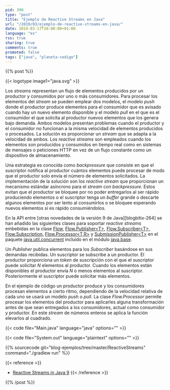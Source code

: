 ```yaml
---
pid: 390
type: "post"
title: "Ejemplo de Reactive Streams en Java"
url: "/2019/03/ejemplo-de-reactive-streams-en-java/"
date: 2019-03-17T10:00:00+01:00
language: "es"
rss: true
sharing: true
comments: true
promoted: false
tags: ["java", "planeta-codigo"]
---
```


{{% post %}}

{{< logotype image1="java.svg" >}}

Los _streams_ representan un flujo de elementos producidos por un productor y consumidos por uno o más consumidores. Para procesar los elementos del _stream_ se pueden emplear dos modelos, el modelo _push_ donde el productor produce elementos para el consumidor que es avisado cuando hay un nuevo elemento disponible y el modelo _pull_ en el que es el consumidor el que solicita al productor nuevos elementos que los genera bajo demanda. Ambos modelos presentan problemas cuando el productor y el consumidor no funcionan a la misma velocidad de elementos producidos o procesados. La solución es proporcionar un _stream_ que se adapta a la velocidad de ambos. Los _reactive streams_ son empleados cuando los elementos son producidos y consumidos en tiempo real como en sistemas de mensajes o peticiones HTTP en vez de un flujo constante como un dispositivo de almacenamiento.

Una estrategia es conocida como _backpressure_ que consiste en que el suscriptor notifica al productor cuántos elementos puede procesar de modo que el productor solo envía el número de elementos solicitados. La implementación de la solución son los _reactive stream_ que proporcionan un mecanismo estándar asíncrono para el _stream_ con _backpressure_. Estos evitan que el productor se bloquee por no poder entregarlos al ser rápido produciendo elementos o el suscriptor tenga un _buffer_ grande o descarte algunos elementos por ser lento al consumirlos o se bloquee esperando nuevos elementos si es rápido consumiéndolos.

En la API entre [otras novedades de la versión 9 de Java][blogbitix-264] se han añadido las siguientes clases para soportar _reactive streams_ embebidas en la clase [Flow](javadoc11:java.base/java/util/concurrent/Flow.html), [Flow.Publisher\<T>](javadoc11:java.base/java/util/concurrent/Flow.Publisher.html), [Flow.Subscriber\<T>](javadoc11:java.base/java/util/concurrent/Flow.Subscriber.html), [Flow.Subscription](javadoc11:java.base/java/util/concurrent/Flow.Subscription.html), [Flow.Processor<T,R>](javadoc11:java.base/java/util/concurrent/Flow.Processor.html) y [SubmissionPublisher\<T>](javadoc11:java.base/java/util/concurrent/SubmissionPublisher.html) en el paquete [java.util.concurrent](javadoc11:java.base/java/util/concurrent/package-summary.html) incluido en el módulo [java.base](javadoc11:java.base/module-summary.html).

Un _Publisher_ publica elementos para los _Subscriber_ basándose en sus demandas recibidas. Un suscriptor se subscribe a un productor. El productor proporciona un _token_ de suscripción con el que el suscriptor puede solicitar _N_ elementos al productor. Cuando los elementos están disponibles el productor envía _N_ o menos elementos al suscriptor. Posteriormente el suscriptor puede solicitar más elementos.

En el ejemplo de código un productor produce y los consumidores procesan elementos a cierto ritmo, dependiendo de la velocidad relativa de cada uno se usará un modelo _push_ o _pull_. La clase _Flow.Processor_ permite procesar los elementos del productor para aplicarles alguna transformación antes de que sean entregados a los consumidores, actual como consumidor y productor. En este _stream_ de números enteros se aplica la función elevarlos al cuadrado.

{{< code file="Main.java" language="java" options="" >}}

{{< code file="System.out" language="plaintext" options="" >}}

{{% sourcecode git="blog-ejemplos/tree/master/ReactiveStreams" command="./gradlew run" %}}

{{< reference >}}
* [Reactive Streams in Java 9](https://dzone.com/articles/reactive-streams-in-java-9)
{{< /reference >}}

{{% /post %}}
